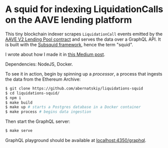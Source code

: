 # A squid for indexing LiquidationCalls on the AAVE lending platform

This tiny blockchain indexer scrapes `LiquidationCall` events emitted by the [AAVE V2 Lending Pool contract](https://etherscan.io/address/0x7d2768de32b0b80b7a3454c06bdac94a69ddc7a9) and serves the data over a GraphQL API. It is built with the [Subsquid framework](https://subsquid.io), hence the term "squid".

I wrote about how I made it in [this Medium post](https://medium.com/subsquid/developing-blockchain-indexers-part-2-simplest-nontrivial-examples-2f8509bc5c4#8233).

Dependencies: NodeJS, Docker.

To see it in action, begin by spinning up a *processor*, a process that ingests the data from the Ethereum Archive:

```bash
$ git clone https://github.com/abernatskiy/liquidations-squid
$ cd liquidations-squid/
$ npm i
$ make build
$ make up # starts a Postgres database in a Docker container
$ make process # begins data ingestion
```

Then start the GraphQL server:

```bash
$ make serve
```

GraphQL playground should be available at [localhost:4350/graphql](http://localhost:4350/graphql).
